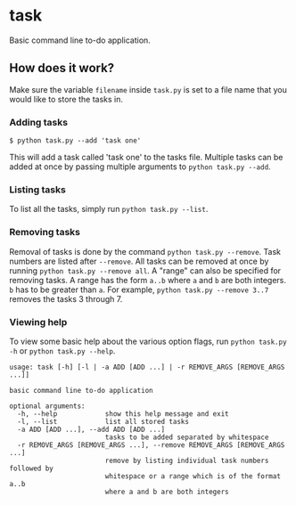 # task
Basic command line to-do application.

## How does it work?

Make sure the variable `filename` inside `task.py` is set to a file name that you would like to store the tasks in.

### Adding tasks

`$ python task.py --add 'task one'`

This will add a task called 'task one' to the tasks file. Multiple tasks can be added at once by passing multiple arguments to `python task.py --add`.

### Listing tasks

To list all the tasks, simply run `python task.py --list`.

### Removing tasks

Removal of tasks is done by the command `python task.py --remove`. Task numbers are listed after `--remove`.
All tasks can be removed at once by running `python task.py --remove all`.
A "range" can also be specified for removing tasks. A range has the form `a..b` where `a` and `b` are both integers. `b` has to be greater than `a`.
For example, `python task.py --remove 3..7` removes the tasks 3 through 7.

### Viewing help

To view some basic help about the various option flags, run `python task.py -h` or `python task.py --help`.

```
usage: task [-h] [-l | -a ADD [ADD ...] | -r REMOVE_ARGS [REMOVE_ARGS ...]]

basic command line to-do application

optional arguments:
  -h, --help            show this help message and exit
  -l, --list            list all stored tasks
  -a ADD [ADD ...], --add ADD [ADD ...]
                        tasks to be added separated by whitespace
  -r REMOVE_ARGS [REMOVE_ARGS ...], --remove REMOVE_ARGS [REMOVE_ARGS ...]
                        remove by listing individual task numbers followed by
                        whitespace or a range which is of the format a..b
                        where a and b are both integers
```
